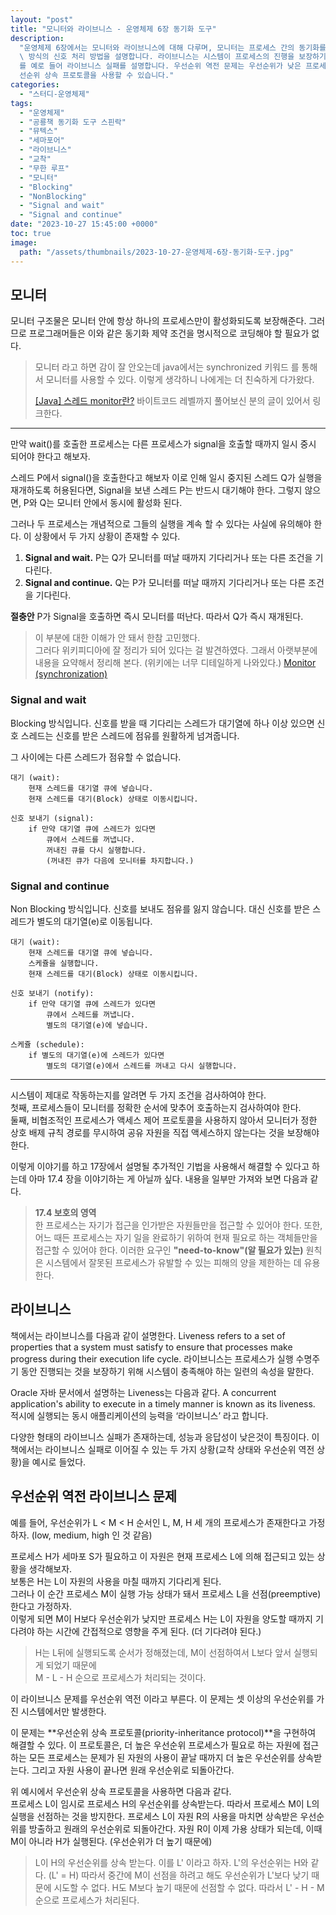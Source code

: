 ```yaml
---
layout: "post"
title: "모니터와 라이브니스 - 운영체제 6장 동기화 도구"
description:
  "운영체제 6장에서는 모니터와 라이브니스에 대해 다루며, 모니터는 프로세스 간의 동기화를 보장하고 Blocking 및 NonBlocking\
  \ 방식의 신호 처리 방법을 설명합니다. 라이브니스는 시스템이 프로세스의 진행을 보장하기 위한 속성을 의미하며, 교착 상태와 우선순위 역전 문제\
  를 예로 들어 라이브니스 실패를 설명합니다. 우선순위 역전 문제는 우선순위가 낮은 프로세스가 자원을 점유할 때 발생하며, 이를 해결하기 위해 우\
  선순위 상속 프로토콜을 사용할 수 있습니다."
categories:
  - "스터디-운영체제"
tags:
  - "운영체제"
  - "공룡책 동기화 도구 스핀락"
  - "뮤텍스"
  - "세마포어"
  - "라이브니스"
  - "교착"
  - "무한 루프"
  - "모니터"
  - "Blocking"
  - "NonBlocking"
  - "Signal and wait"
  - "Signal and continue"
date: "2023-10-27 15:45:00 +0000"
toc: true
image:
  path: "/assets/thumbnails/2023-10-27-운영체제-6장-동기화-도구.jpg"
---
```


## 모니터

모니터 구조물은 모니터 안에 항상 하나의 프로세스만이 활성화되도록 보장해준다. 그러므로 프로그래머들은 이와 같은 동기화 제약 조건을 명시적으로 코딩해야 할 필요가 없다.

> 모니터 라고 하면 감이 잘 안오는데 java에서는 synchronized 키워드 를 통해서 모니터를 사용할 수 있다. 이렇게 생각하니 나에게는 더 친숙하게 다가왔다.
>
> [[Java] 스레드 monitor란?](https://bgpark.tistory.com/161) 바이트코드 레벨까지 풀어보신 분의 글이 있어서 링크한다.

---

만약 wait()를 호출한 프로세스는 다른 프로세스가 signal을 호출할 때까지 일시 중시 되어야 한다고 해보자.

스레드 P에서 signal()을 호출한다고 해보자
이로 인해 일시 중지된 스레드 Q가 실행을 재개하도록 허용된다면, Signal을 보낸 스레드 P는 반드시 대기해야 한다.
그렇지 않으면, P와 Q는 모니터 안에서 동시에 활성화 된다.

그러나 두 프로세스는 개념적으로 그들의 실행을 계속 할 수 있다는 사실에 유의해야 한다. 이 상황에서 두 가지 상황이 존재할 수 있다.

1. **Signal and wait.** P는 Q가 모니터를 떠날 때까지 기다리거나 또는 다른 조건을 기다린다.
2. **Signal and continue.** Q는 P가 모니터를 떠날 때까지 기다리거나 또는 다른 조건을 기다린다.

**절충안** P가 Signal을 호출하면 즉시 모니터를 떠난다. 따라서 Q가 즉시 재개된다.

> 이 부분에 대한 이해가 안 돼서 한참 고민했다.  
> 그러다 위키피디아에 잘 정리가 되어 있다는 걸 발견하였다. 그래서 아랫부분에 내용을 요약해서 정리해 본다. (위키에는 너무 디테일하게 나와있다.)
> [Monitor (synchronization)](<https://en.wikipedia.org/wiki/Monitor_(synchronization)>)

### Signal and wait

Blocking 방식입니다. 신호를 받을 때 기다리는 스레드가 대기열에 하나 이상 있으면 신호 스레드는 신호를 받은 스레드에 점유를 원활하게 넘겨줍니다.

그 사이에는 다른 스레드가 점유할 수 없습니다.

```
대기 (wait):
    현재 스레드를 대기열 큐에 넣습니다.
    현재 스레드를 대기(Block) 상태로 이동시킵니다.

신호 보내기 (signal):
    if 만약 대기열 큐에 스레드가 있다면
        큐에서 스레드를 꺼냅니다.
        꺼내진 큐를 다시 실행합니다.
        (꺼내진 큐가 다음에 모니터를 차지합니다.)
```

### Signal and continue

Non Blocking 방식입니다. 신호를 보내도 점유를 잃지 않습니다. 대신 신호를 받은 스레드가 별도의 대기열(e)로 이동됩니다.

```
대기 (wait):
    현재 스레드를 대기열 큐에 넣습니다.
    스케쥴을 실행합니다.
    현재 스레드를 대기(Block) 상태로 이동시킵니다.

신호 보내기 (notify):
    if 만약 대기열 큐에 스레드가 있다면
        큐에서 스레드를 꺼냅니다.
        별도의 대기열(e)에 넣습니다.

스케쥴 (schedule):
    if 별도의 대기열(e)에 스레드가 있다면
        별도의 대기열(e)에서 스레드를 꺼내고 다시 실행합니다.
```

---

시스템이 제대로 작동하는지를 알려면 두 가지 조건을 검사하여야 한다.  
첫째, 프로세스들이 모니터를 정확한 순서에 맞추어 호출하는지 검사하여야 한다.  
둘째, 비협조적인 프로세스가 액세스 제어 프로토콜을 사용하지 않아서 모니터가 정한 상호 배제 규칙 경로를 무시하여 공유 자원을 직접 액세스하지 않는다는 것을 보장해야 한다.

이렇게 이야기를 하고 17장에서 설명될 추가적인 기법을 사용해서 해결할 수 있다고 하는데 아마 17.4 장을 이야기하는 게 아닐까 싶다. 내용을 일부만 가져와 보면 다음과 같다.

> **17.4 보호의 영역**  
> 한 프로세스는 자기가 접근을 인가받은 자원들만을 접근할 수 있어야 한다. 또한, 어느 때든 프로세스는 자기 일을 완료하기 위하여 현재 필요로 하는 객체들만을 접근할 수 있어야 한다. 이러한 요구인 **"need-to-know"(알 필요가 있는)** 원칙은 시스템에서 잘못된 프로세스가 유발할 수 있는 피해의 양을 제한하는 데 유용한다.

## 라이브니스

책에서는 라이브니스를 다음과 같이 설명한다.
Liveness refers to a set of properties that a system must satisfy to ensure that processes make progress during their execution life cycle.
라이브니스는 프로세스가 실행 수명주기 동안 진행되는 것을 보장하기 위해 시스템이 충족해야 하는 일련의 속성을 말한다.

Oracle 자바 문서에서 설명하는 Liveness는 다음과 같다.
A concurrent application's ability to execute in a timely manner is known as its liveness.
적시에 실행되는 동시 애플리케이션의 능력을 ‘라이브니스’ 라고 합니다.

다양한 형태의 라이브니스 실패가 존재하는데, 성능과 응답성이 낮은것이 특징이다.
이 책에서는 라이브니스 실패로 이어질 수 있는 두 가지 상황(교착 상태와 우선순위 역전 상황)을 예시로 들었다.

## 우선순위 역전 라이브니스 문제

예를 들어, 우선순위가 L < M < H 순서인 L, M, H 세 개의 프로세스가 존재한다고 가정하자.
(low, medium, high 인 것 같음)

프로세스 H가 세마포 S가 필요하고 이 자원은 현재 프로세스 L에 의해 접근되고 있는 상황을 생각해보자.  
보통은 H는 L이 자원의 사용을 마칠 때까지 기다리게 된다.  
그러나 이 순간 프로세스 M이 실행 가능 상태가 돼서 프로세스 L을 선점(preemptive)한다고 가정하자.  
이렇게 되면 M이 H보다 우선순위가 낮지만 프로세스 H는 L이 자원을 양도할 때까지 기다려야 하는 시간에 간접적으로 영향을 주게 된다. (더 기다려야 된다.)

> H는 L뒤에 실행되도록 순서가 정해졌는데, M이 선점하여서 L보다 앞서 실행되게 되었기 때문에  
> M - L - H 순으로 프로세스가 처리되는 것이다.

이 라이브니스 문제를 우선순위 역전 이라고 부른다. 이 문제는 셋 이상의 우선순위를 가진 시스템에서만 발생한다.

이 문제는 **우선순위 상속 프로토콜(priority-inheritance protocol)**을 구현하여 해결할 수 있다.
이 프로토콜은, 더 높은 우선순위 프로세스가 필요로 하는 자원에 접근하는 모든 프로세스는 문제가 된 자원의 사용이 끝날 때까지 더 높은 우선순위를 상속받는다. 그리고 자원 사용이 끝나면 원래 우선순위로 되돌아간다.

위 예시에서 우선순위 상속 프로토콜을 사용하면 다음과 같다.  
프로세스 L이 임시로 프로세스 H의 우선순위를 상속받는다.
따라서 프로세스 M이 L의 실행을 선점하는 것을 방지한다.
프로세스 L이 자원 R의 사용을 마치면 상속받은 우선순위를 방출하고 원래의 우선순위로 되돌아간다.
자원 R이 이제 가용 상태가 되는데, 이때 M이 아니라 H가 실행된다. (우선순위가 더 높기 때문에)

> L이 H의 우선순위를 상속 받는다. 이를 L' 이라고 하자.
> L'의 우선순위는 H와 같다. (L' = H)
> 따라서 중간에 M이 선점을 하려고 해도 우선순위가 L'보다 낮기 때문에 시도할 수 없다.
> H도 M보다 높기 때문에 선점할 수 없다.
> 따라서 L' - H - M 순으로 프로세스가 처리된다.
